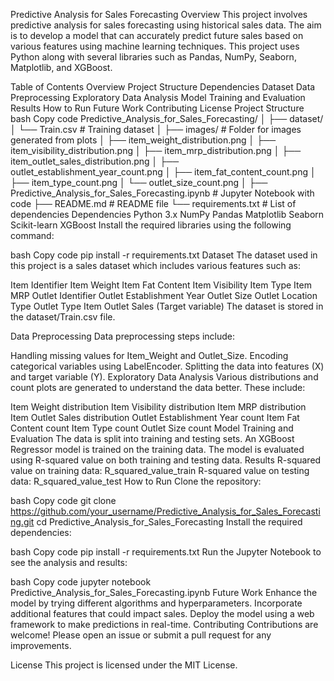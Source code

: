 Predictive Analysis for Sales Forecasting
Overview
This project involves predictive analysis for sales forecasting using historical sales data. The aim is to develop a model that can accurately predict future sales based on various features using machine learning techniques. This project uses Python along with several libraries such as Pandas, NumPy, Seaborn, Matplotlib, and XGBoost.

Table of Contents
Overview
Project Structure
Dependencies
Dataset
Data Preprocessing
Exploratory Data Analysis
Model Training and Evaluation
Results
How to Run
Future Work
Contributing
License
Project Structure
bash
Copy code
Predictive_Analysis_for_Sales_Forecasting/
│
├── dataset/
│   └── Train.csv                # Training dataset
│
├── images/                      # Folder for images generated from plots
│   ├── item_weight_distribution.png
│   ├── item_visibility_distribution.png
│   ├── item_mrp_distribution.png
│   ├── item_outlet_sales_distribution.png
│   ├── outlet_establishment_year_count.png
│   ├── item_fat_content_count.png
│   ├── item_type_count.png
│   └── outlet_size_count.png
│
├── Predictive_Analysis_for_Sales_Forecasting.ipynb   # Jupyter Notebook with code
├── README.md                   # README file
└── requirements.txt            # List of dependencies
Dependencies
Python 3.x
NumPy
Pandas
Matplotlib
Seaborn
Scikit-learn
XGBoost
Install the required libraries using the following command:

bash
Copy code
pip install -r requirements.txt
Dataset
The dataset used in this project is a sales dataset which includes various features such as:

Item Identifier
Item Weight
Item Fat Content
Item Visibility
Item Type
Item MRP
Outlet Identifier
Outlet Establishment Year
Outlet Size
Outlet Location Type
Outlet Type
Item Outlet Sales (Target variable)
The dataset is stored in the dataset/Train.csv file.

Data Preprocessing
Data preprocessing steps include:

Handling missing values for Item_Weight and Outlet_Size.
Encoding categorical variables using LabelEncoder.
Splitting the data into features (X) and target variable (Y).
Exploratory Data Analysis
Various distributions and count plots are generated to understand the data better. These include:

Item Weight distribution
Item Visibility distribution
Item MRP distribution
Item Outlet Sales distribution
Outlet Establishment Year count
Item Fat Content count
Item Type count
Outlet Size count
Model Training and Evaluation
The data is split into training and testing sets.
An XGBoost Regressor model is trained on the training data.
The model is evaluated using R-squared value on both training and testing data.
Results
R-squared value on training data: R_squared_value_train
R-squared value on testing data: R_squared_value_test
How to Run
Clone the repository:

bash
Copy code
git clone https://github.com/your_username/Predictive_Analysis_for_Sales_Forecasting.git
cd Predictive_Analysis_for_Sales_Forecasting
Install the required dependencies:

bash
Copy code
pip install -r requirements.txt
Run the Jupyter Notebook to see the analysis and results:

bash
Copy code
jupyter notebook Predictive_Analysis_for_Sales_Forecasting.ipynb
Future Work
Enhance the model by trying different algorithms and hyperparameters.
Incorporate additional features that could impact sales.
Deploy the model using a web framework to make predictions in real-time.
Contributing
Contributions are welcome! Please open an issue or submit a pull request for any improvements.

License
This project is licensed under the MIT License.

